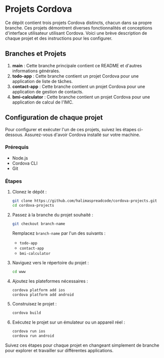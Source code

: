 # Projets Cordova

Ce dépôt contient trois projets Cordova distincts, chacun dans sa propre branche. Ces projets démontrent diverses fonctionnalités et conceptions d'interface utilisateur utilisant Cordova. Voici une brève description de chaque projet et des instructions pour les configurer.

## Branches et Projets

1. **main** : Cette branche principale contient ce README et d'autres informations générales.
2. **todo-app** : Cette branche contient un projet Cordova pour une application de liste de tâches.
3. **contact-app** : Cette branche contient un projet Cordova pour une application de gestion de contacts.
4. **bmi-calculator** : Cette branche contient un projet Cordova pour une application de calcul de l'IMC.

## Configuration de chaque projet

Pour configurer et exécuter l'un de ces projets, suivez les étapes ci-dessous. Assurez-vous d'avoir Cordova installé sur votre machine.

### Prérequis

- Node.js
- Cordova CLI
- Git

### Étapes

1. Clonez le dépôt :
    ```sh
    git clone https://github.com/halimaspreadcode/cordova-projects.git
    cd cordova-projects
    ```

2. Passez à la branche du projet souhaité :
    ```sh
    git checkout branch-name
    ```

    Remplacez `branch-name` par l'un des suivants :
    - `todo-app`
    - `contact-app`
    - `bmi-calculator`

3. Naviguez vers le répertoire du projet :
    ```sh
    cd www
    ```

4. Ajoutez les plateformes nécessaires :
    ```sh
    cordova platform add ios
    cordova platform add android
    ```

5. Construisez le projet :
    ```sh
    cordova build
    ```

6. Exécutez le projet sur un émulateur ou un appareil réel :
    ```sh
    cordova run ios
    cordova run android
    ```

Suivez ces étapes pour chaque projet en changeant simplement de branche pour explorer et travailler sur différentes applications.
